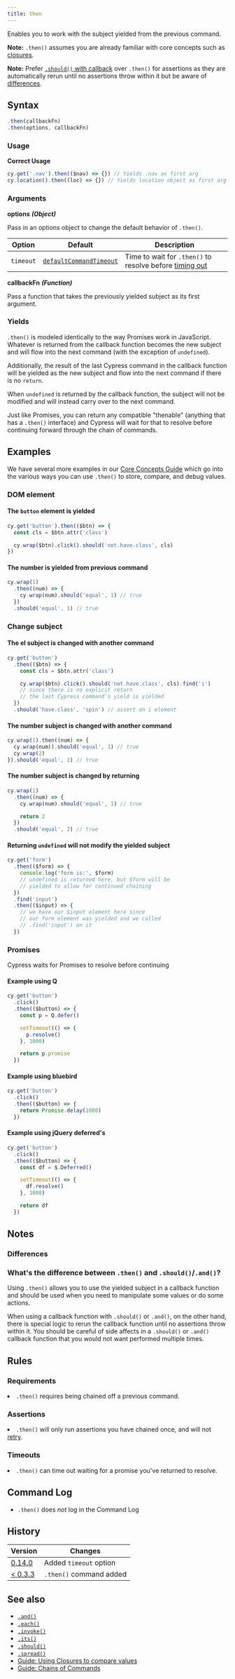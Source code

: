 ```yaml
---
title: then
---
```


Enables you to work with the subject yielded from the previous command.

<Alert type="info">

**Note:** `.then()` assumes you are already familiar with core concepts such as [closures](/guides/core-concepts/variables-and-aliases#Closures).

</Alert>

<Alert type="info">

**Note:** Prefer [`.should()` with callback](/api/commands/should#Function) over `.then()` for assertions as they are automatically rerun until no assertions throw within it but be aware of [differences](/api/commands/should#Differences).

</Alert>

## Syntax

```javascript
.then(callbackFn)
.then(options, callbackFn)
```

### Usage

**<Icon name="check-circle" color="green"></Icon> Correct Usage**

```javascript
cy.get('.nav').then(($nav) => {}) // Yields .nav as first arg
cy.location().then((loc) => {}) // Yields location object as first arg
```

### Arguments

**<Icon name="angle-right"></Icon> options** **_(Object)_**

Pass in an options object to change the default behavior of `.then()`.

| Option    | Default                                                              | Description                                                          |
| --------- | -------------------------------------------------------------------- | -------------------------------------------------------------------- |
| `timeout` | [`defaultCommandTimeout`](/guides/references/configuration#Timeouts) | Time to wait for `.then()` to resolve before [timing out](#Timeouts) |

**<Icon name="angle-right"></Icon> callbackFn** **_(Function)_**

Pass a function that takes the previously yielded subject as its first argument.

### Yields [<Icon name="question-circle"/>](introduction-to-cypress#Subject-Management)

`.then()` is modeled identically to the way Promises work in JavaScript. Whatever is returned from the callback function becomes the new subject and will flow into the next command (with the exception of `undefined`).

Additionally, the result of the last Cypress command in the callback function will be yielded as the new subject and flow into the next command if there is no `return`.

When `undefined` is returned by the callback function, the subject will not be modified and will instead carry over to the next command.

Just like Promises, you can return any compatible "thenable" (anything that has a `.then()` interface) and Cypress will wait for that to resolve before continuing forward through the chain of commands.

## Examples

<Alert type="info">

We have several more examples in our [Core Concepts Guide](/guides/core-concepts/variables-and-aliases) which go into the various ways you can use `.then()` to store, compare, and debug values.

</Alert>

### DOM element

#### The `button` element is yielded

```javascript
cy.get('button').then(($btn) => {
  const cls = $btn.attr('class')

  cy.wrap($btn).click().should('not.have.class', cls)
})
```

#### The number is yielded from previous command

```js
cy.wrap(1)
  .then((num) => {
    cy.wrap(num).should('equal', 1) // true
  })
  .should('equal', 1) // true
```

### Change subject

#### The el subject is changed with another command

```javascript
cy.get('button')
  .then(($btn) => {
    const cls = $btn.attr('class')

    cy.wrap($btn).click().should('not.have.class', cls).find('i')
    // since there is no explicit return
    // the last Cypress command's yield is yielded
  })
  .should('have.class', 'spin') // assert on i element
```

#### The number subject is changed with another command

```javascript
cy.wrap(1).then((num) => {
  cy.wrap(num)).should('equal', 1) // true
  cy.wrap(2)
}).should('equal', 2) // true
```

#### The number subject is changed by returning

```javascript
cy.wrap(1)
  .then((num) => {
    cy.wrap(num).should('equal', 1) // true

    return 2
  })
  .should('equal', 2) // true
```

#### Returning `undefined` will not modify the yielded subject

```javascript
cy.get('form')
  .then(($form) => {
    console.log('form is:', $form)
    // undefined is returned here, but $form will be
    // yielded to allow for continued chaining
  })
  .find('input')
  .then(($input) => {
    // we have our $input element here since
    // our form element was yielded and we called
    // .find('input') on it
  })
```

### Promises

Cypress waits for Promises to resolve before continuing

#### Example using Q

```javascript
cy.get('button')
  .click()
  .then(($button) => {
    const p = Q.defer()

    setTimeout(() => {
      p.resolve()
    }, 1000)

    return p.promise
  })
```

#### Example using bluebird

```javascript
cy.get('button')
  .click()
  .then(($button) => {
    return Promise.delay(1000)
  })
```

#### Example using jQuery deferred's

```javascript
cy.get('button')
  .click()
  .then(($button) => {
    const df = $.Deferred()

    setTimeout(() => {
      df.resolve()
    }, 1000)

    return df
  })
```

## Notes

### Differences

### What's the difference between `.then()` and `.should()`/`.and()`?

Using `.then()` allows you to use the yielded subject in a callback function and should be used when you need to manipulate some values or do some actions.

When using a callback function with `.should()` or `.and()`, on the other hand, there is special logic to rerun the callback function until no assertions throw within it. You should be careful of side affects in a `.should()` or `.and()` callback function that you would not want performed multiple times.

## Rules

### Requirements [<Icon name="question-circle"/>](introduction-to-cypress#Chains-of-Commands)

<List><li>`.then()` requires being chained off a previous command.</li></List>

### Assertions [<Icon name="question-circle"/>](introduction-to-cypress#Assertions)

<List><li>`.then()` will only run assertions you have chained once, and will not [retry](/guides/core-concepts/retry-ability).</li></List>

### Timeouts [<Icon name="question-circle"/>](introduction-to-cypress#Timeouts)

<List><li>`.then()` can time out waiting for a promise you've returned to resolve.</li></List>

## Command Log

- `.then()` does _not_ log in the Command Log

## History

| Version                                       | Changes                 |
| --------------------------------------------- | ----------------------- |
| [0.14.0](/guides/references/changelog#0-14-0) | Added `timeout` option  |
| [< 0.3.3](/guides/references/changelog#0-3-3) | `.then()` command added |

## See also

- [`.and()`](/api/commands/and)
- [`.each()`](/api/commands/each)
- [`.invoke()`](/api/commands/invoke)
- [`.its()`](/api/commands/its)
- [`.should()`](/api/commands/should)
- [`.spread()`](/api/commands/spread)
- [Guide: Using Closures to compare values](/guides/core-concepts/variables-and-aliases#Closures)
- [Guide: Chains of Commands](/guides/core-concepts/introduction-to-cypress#Chains-of-Commands)
